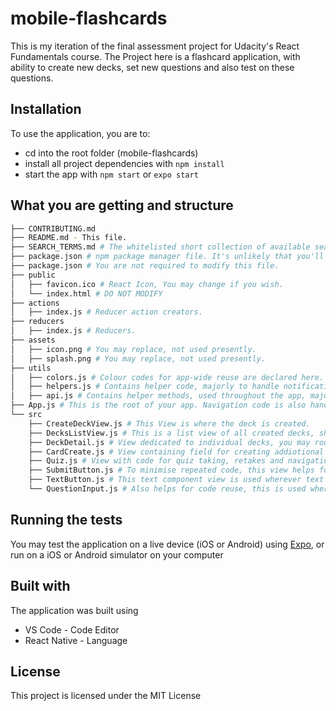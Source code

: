 # mobile-flashcards

This is my iteration of the final assessment project for Udacity's React Fundamentals course. The Project here is a flashcard application, with ability to create new decks, set new questions and also test on these questions.

## Installation

To use the application, you are to:

* cd into the root folder (mobile-flashcards)
* install all project dependencies with `npm install`
* start the app with `npm start` or `expo start`

## What you are getting and structure
```bash
├── CONTRIBUTING.md
├── README.md - This file.
├── SEARCH_TERMS.md # The whitelisted short collection of available search terms for you to use with your app.
├── package.json # npm package manager file. It's unlikely that you'll need to modify this.
├── package.json # You are not required to modify this file.
├── public
│   ├── favicon.ico # React Icon, You may change if you wish.
│   └── index.html # DO NOT MODIFY
├── actions
│   ├── index.js # Reducer action creators.
├── reducers
│   ├── index.js # Reducers.
├── assets
│   ├── icon.png # You may replace, not used presently.
│   ├── splash.png # You may replace, not used presently.
├── utils
│   ├── colors.js # Colour codes for app-wide reuse are declared here.
│   ├── helpers.js # Contains helper code, majorly to handle notifications now.
│   ├── api.js # Contains helper methods, used throughout the app, majorly dealing with asynStorage saves and fetch.
├── App.js # This is the root of your app. Navigation code is also handled here.
└── src
    ├── CreateDeckView.js # This View is where the deck is created.
    ├── DecksListView.js # This is a list view of all created decks, shows a message when no decks are created yet.
    ├── DeckDetail.js # View dedicated to individual decks, you may route to quizes here or card creation view.
    ├── CardCreate.js # View containing field for creating addiotional cards.
    ├── Quiz.js # View with code for quiz taking, retakes and navigation back.
    ├── SubmitButton.js # To minimise repeated code, this view helps for reuse wherever standard buttons are required.
    ├── TextButton.js # This text component view is used wherever text only buttons are required.
    └── QuestionInput.js # Also helps for code reuse, this is used wherever form fields are required.
```

## Running the tests

You may test the application on a live device (iOS or Android) using [Expo](http://expo.github.io "Expo"), or run on a iOS or Android simulator on your computer

## Built with

The application was built using

* VS Code - Code Editor
* React Native - Language

## License

This project is licensed under the MIT License